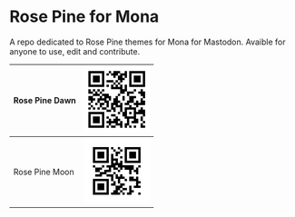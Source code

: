 # Rose Pine for Mona

A repo dedicated to Rose Pine themes for Mona for Mastodon. Avaible for anyone to use, edit and contribute. 




|Rose Pine Dawn|![Rose Pine Dawn QR Code](https://raw.githubusercontent.com/SocietasEvanescentes/RosePineForMona/main/RosePineDawnQR.jpeg)|
|------------------|--------------------|
|Rose Pine Moon|![Rose Pine Moon QR Code](https://raw.githubusercontent.com/SocietasEvanescentes/RosePineForMona/main/RosePineMoonQR.jpg)|
